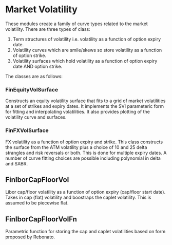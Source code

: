 # Market Volatility
These modules create a family of curve types related to the market volatility. There are three types of class:

1. Term structures of volatility i.e. volatility as a function of option expiry date.
2. Volatility curves which are smile/skews so store volatility as a function of option strike.
3. Volatility surfaces which hold volatility as a function of option expiry date AND option strike.

The classes are as follows:

### FinEquityVolSurface
Constructs an equity volatility surface that fits to a grid of market volatilities at a set of strikes and expiry dates. It implements the SVI parameteric form for fitting and interpolating volatilities. It also provides plotting of the volatility curve and surfaces.

### FinFXVolSurface
FX volatility as a function of option expiry and strike. This class constructs the surface from the ATM volatility plus a choice of 10 and 25 delta strangles and risk reversals or both. This is done for multiple expiry dates. A number of curve fitting choices are possible including polynomial in delta and SABR.

## FinIborCapFloorVol
Libor cap/floor volatility as a function of option expiry (cap/floor start date). Takes in cap (flat) volatility and boostraps the caplet volatility. This is assumed to be piecewise flat.

## FinIborCapFloorVolFn
Parametric function for storing the cap and caplet volatilities based on form proposed by Rebonato. 